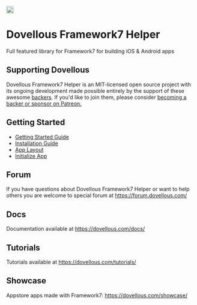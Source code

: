 <a href="https://www.patreon.com/framework7"><img src="https://dovellous.com/i/support-badge.png" height="20"></a>

# Dovellous Framework7 Helper

Full featured library for Framework7 for building iOS & Android apps

## Supporting Dovellous

Dovellous Framework7 Helper is an MIT-licensed open source project with its ongoing development made possible entirely by the support of these awesome [backers](https://github.com/dovellous/framework7-helper/blob/master/BACKERS.md). If you'd like to join them, please consider [becoming a backer or sponsor on Patreon.](https://www.patreon.com/framework7)


## Getting Started
  * [Getting Started Guide](https://dovellous.com/docs/introduction.html)
  * [Installation Guide](https://dovellous.com/docs/installation.html)
  * [App Layout](https://dovellous.com/docs/app-layout.html)
  * [Initialize App](https://dovellous.com/docs/init-app.html)

## Forum

If you have questions about Dovellous Framework7 Helper or want to help others you are welcome to special forum at https://forum.dovellous.com/

## Docs

Documentation available at https://dovellous.com/docs/

## Tutorials

Tutorials available at https://dovellous.com/tutorials/

## Showcase

Appstore apps made with Framework7: https://dovellous.com/showcase/
